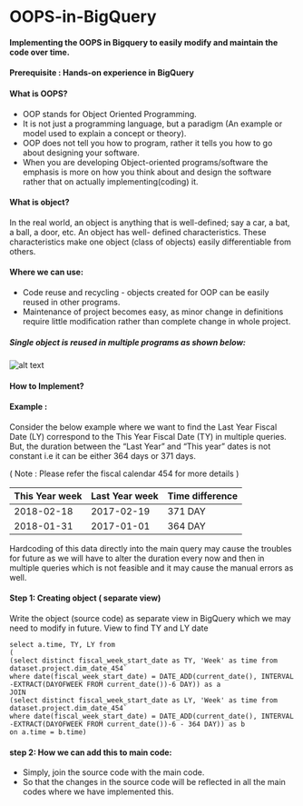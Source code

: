 # OOPS-in-BigQuery

#### Implementing the OOPS in Bigquery to easily modify and maintain the code over time.

#### Prerequisite : Hands-on experience in BigQuery

#### What is OOPS?

- OOP stands for Object Oriented Programming.
- It is not just a programming language, but a paradigm (An example or model used to explain a concept or theory).
- OOP does not tell you how to program, rather it tells you how to go about designing your software. 
- When you are developing Object-oriented programs/software the emphasis is more on how you think about and design the software   rather that on actually implementing(coding) it.

#### What is object?
In the real world, an object is anything that is well-defined; say a car, a bat, a ball, a door, etc. An object has well-    defined characteristics. These characteristics make one object (class of objects) easily differentiable from others.

#### Where we can use:
- Code reuse and recycling - objects created for OOP can be easily reused in other programs.
- Maintenance of project becomes easy, as minor change in definitions require little modification rather than complete change  in whole project.

##### Single object is reused in multiple programs as shown below:

![alt text](https://drive.google.com/uc?id=1JN8GF8sAeOMBe3snMXRbNLnhoSqIiWn4)
        
#### How to Implement?
#### Example :
Consider the below example where we want to find the Last Year Fiscal Date (LY) correspond to the This Year Fiscal Date (TY) in multiple queries. But, the duration between the “Last Year” and “This year” dates is not constant i.e it can be either 364 days or 371 days.

( Note : Please refer the fiscal calendar 454 for more details )

| This Year week | Last Year week |Time difference |
| ---------------| -------------- |----------------|
| 2018-02-18     | 2017-02-19     |  371 DAY       |
| 2018-01-31     | 2017-01-01     |  364 DAY       |

Hardcoding of this data directly into the main query may cause the troubles for future as we will have to alter the duration every now and then in multiple queries which is not feasible and it may cause the manual errors as well.

#### Step 1: Creating object ( separate view)
Write the object (source code) as separate view in BigQuery which we may need to modify in future.
View to find TY and LY date
```
select a.time, TY, LY from
(
(select distinct fiscal_week_start_date as TY, 'Week' as time from
dataset.project.dim_date_454`
where date(fiscal_week_start_date) = DATE_ADD(current_date(), INTERVAL -EXTRACT(DAYOFWEEK FROM current_date())-6 DAY)) as a
JOIN
(select distinct fiscal_week_start_date as LY, 'Week' as time from
dataset.project.dim_date_454`
where date(fiscal_week_start_date) = DATE_ADD(current_date(), INTERVAL -EXTRACT(DAYOFWEEK FROM current_date())-6 - 364 DAY)) as b
on a.time = b.time)
```
#### step 2: How we can add this to main code:
- Simply, join the source code with the main code.
- So that the changes in the source code will be reflected in all the main codes where we have implemented this.
